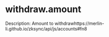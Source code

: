 # withdraw.amount

Description: Amount to withdrawhttps://merlin-li.github.io/zksync/api/js/accounts#fn8